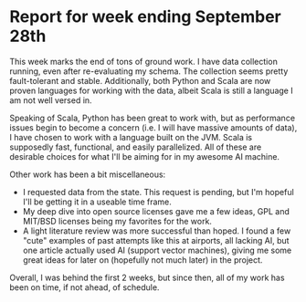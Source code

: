 # Report for week ending September 28th #
This week marks the end of tons of ground work.  I have data collection running, 
even after re-evaluating my schema.  The collection seems pretty fault-tolerant
and stable.  Additionally, both Python and Scala are now proven languages for
working with the data, albeit Scala is still a language I am not well versed in.

Speaking of Scala, Python has been great to work with, but as performance issues
begin to become a concern (i.e. I will have massive amounts of data), I have 
chosen to work with a language built on the JVM.  Scala is supposedly fast,
functional, and easily parallelized.  All of these are desirable choices for 
what I'll be aiming for in my awesome AI machine.

Other work has been a bit miscellaneous:
* I requested data from the state.  This request is pending, but I'm hopeful
I'll be getting it in a useable time frame.
* My deep dive into open source licenses gave me a few ideas, GPL and MIT/BSD
licenses being my favorites for the work.  
* A light literature review was more successful than hoped.  I found a few 
"cute" examples of past attempts like this at airports, all lacking AI, but
one article actually used AI (support vector machines), giving me some great
ideas for later on (hopefully not much later) in the project.

Overall, I was behind the first 2 weeks, but since then, all of my work has 
been on time, if not ahead, of schedule.
